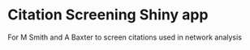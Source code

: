 # Citation Screening Shiny app
For M Smith and A Baxter to screen citations used in network analysis
